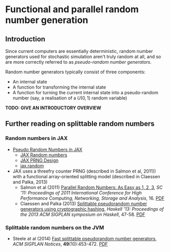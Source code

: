 # Functional and parallel random number generation

## Introduction

Since current computers are essentially deterministic, random number generators used for stochastic simulation aren't truly random at all, and so are more correctly referred to as *pseudo-random number generators*.

Random number generators typically consist of three components:
* An internal state
* A function for transforming the internal state
* A function for turning the current internal state into a pseudo-random number (say, a realisation of a $U(0,1)$ random variable)





**TODO: GIVE AN INTRODUCTORY OVERVIEW**





## Further reading on splittable random numbers

### Random numbers in JAX

* [Pseudo Random Numbers in JAX](https://jax.readthedocs.io/en/latest/jax-101/05-random-numbers.html)
    * [JAX Random numbers](https://jax.readthedocs.io/en/latest/notebooks/Common_Gotchas_in_JAX.html#random-numbers)
    * [JAX PRNG Design](https://github.com/google/jax/blob/main/docs/jep/263-prng.md)
	* [jax.random](https://jax.readthedocs.io/en/latest/jax.random.html)
* JAX uses a threefry counter PRNG (described in Salmon et al, 2011)) with a functional array-oriented splitting model (described in Claessen and Palka, 2013)
    * Salmon et al (2011) [Parallel Random Numbers: As Easy as 1, 2, 3](https://doi.org/10.1145/2063384.2063405), *SC '11: Proceedings of 2011 International Conference for High Performance Computing, Networking, Storage and Analysis*, 16. [PDF](http://www.thesalmons.org/john/random123/papers/random123sc11.pdf)
    * Claessen and Palka (2013) [Splittable pseudorandom number generators using cryptographic hashing](https://doi.org/10.1145/2578854.2503784), *Haskell '13: Proceedings of the 2013 ACM SIGPLAN symposium on Haskell*, 47-58. [PDF](https://publications.lib.chalmers.se/records/fulltext/183348/local_183348.pdf)


### Splittable random numbers on the JVM

* Steele at al (2014) [Fast splittable pseudorandom number generators](https://doi.org/10.1145/2660193.2660195), *ACM SIGPLAN Notices*, **49**(10):453-472. [PDF](https://gee.cs.oswego.edu/dl/papers/oopsla14.pdf)







